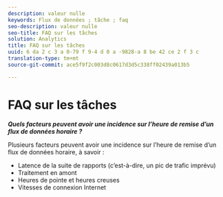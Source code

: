 ```yaml
---
description: valeur nulle
keywords: Flux de données ; tâche ; faq
seo-description: valeur nulle
seo-title: FAQ sur les tâches
solution: Analytics
title: FAQ sur les tâches
uuid: 6 da 2 c 3 a 0-79 f 9-4 d 0 a -9828-a 8 be 42 ce 2 f 3 c
translation-type: tm+mt
source-git-commit: ace5f9f2c003d8c0617d3d5c338ff02439a013b5

---
```



# FAQ sur les tâches

***Quels facteurs peuvent avoir une incidence sur l’heure de remise d’un flux de données horaire ?***

Plusieurs facteurs peuvent avoir une incidence sur l’heure de remise d’un flux de données horaire, à savoir :

* Latence de la suite de rapports (c’est-à-dire, un pic de trafic imprévu)
* Traitement en amont
* Heures de pointe et heures creuses
* Vitesses de connexion Internet